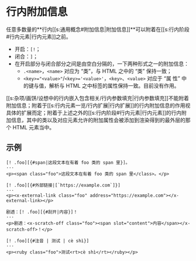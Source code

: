 # 行内附加信息

任意多数量的**行内[[s:通用概念#附加信息|附加信息]]**可以附着在[[s:行内阶段#行内元素|行内元素]]之前。

- 开启：`[!`；
- 闭合：`]`；
- 在开启部分与闭合部分之间是由空白分隔的，一下两种形式之一的附加信息：
  - `.<name>`，`<name>` 对应为 “类”，与 HTML 之中的 “类” 保持一致；
  - `<key>="<value>"`/`<key>='<value>'`，`<key>`、`<value>` 对应于 “属<wbr />
    性” 中的键与值，解析与 HTML 之中标签的属性保持一致。目前没有作用。

[[s:杂项/画饼/设想中的行内嵌入包含相关/行内参数填充|行内参数填充]]不能附着附加信息；附着于[[s:行内元素一览/行内扩展|行内扩展]]的行内附加信息的作用<wbr />
视具体的扩展而定；附着于上述之外的[[s:行内阶段#行内元素|行内元素]]的行内附加信息，其中的类以<wbr />
及对应元素允许的附加属性会被添加到渲染得到的最外层的那个 HTML 元素当中。

## 示例

```example
[! .foo][{#span|这段文本在有着 foo 类的 span 里}]。
···
<p><span class="foo">这段文本在有着 foo 类的 span 里</class>。</p>
```

```example
[! .foo][{#外部链接|[`https://example.com`]}]
···
<p><x-external-link class="foo" address="https://example.com"></x-external-link></p>
```

```example
剧透：[! .foo][{#刮开|内容}]！
···
<p>剧透：<x-scratch-off class="foo"><span slot="content">内容</span></x-scratch-off>！</p>
```

```example
[! .foo][{#注音 | 测试 | cè shì}]
···
<p><ruby class="foo">测试<rt>cè shì</rt></ruby></p>
```
